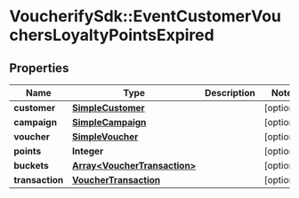 # VoucherifySdk::EventCustomerVouchersLoyaltyPointsExpired

## Properties

| Name | Type | Description | Notes |
| ---- | ---- | ----------- | ----- |
| **customer** | [**SimpleCustomer**](SimpleCustomer.md) |  | [optional] |
| **campaign** | [**SimpleCampaign**](SimpleCampaign.md) |  | [optional] |
| **voucher** | [**SimpleVoucher**](SimpleVoucher.md) |  | [optional] |
| **points** | **Integer** |  | [optional] |
| **buckets** | [**Array&lt;VoucherTransaction&gt;**](VoucherTransaction.md) |  | [optional] |
| **transaction** | [**VoucherTransaction**](VoucherTransaction.md) |  | [optional] |

